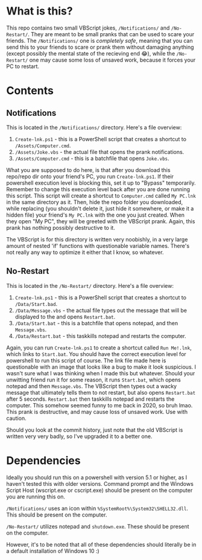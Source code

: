 # What is this?
This repo contains two small VBScript jokes, `/Notifications/` and `/No-Restart/`. They are meant to be small pranks that can be used to scare your friends. The `/Notifications/` one is *completely safe*, meaning that you can send this to your friends to scare or prank them without damaging anything (except possibly the mental state of the recieving end 😂), while the `/No-Restart/` one may cause some loss of unsaved work, because it forces your PC to restart. 

# Contents
## Notifications
This is located in the `/Notifications/` directory. Here's a file overview:
  1) `Create-lnk.ps1` - this is a PowerShell script that creates a shortcut to `/Assets/Computer.cmd`.
  2) `/Assets/Joke.vbs` - the actual file that opens the prank notifications.
  3) `/Assets/Computer.cmd` - this is a batchfile that opens `Joke.vbs`.

What you are supposed to do here, is that after you download this repo/repo dir onto your friend's PC, you run `Create-lnk.ps1`. If their powershell execution level is blocking this, set it up to "Bypass" temporarily. Remember to change this execution level back after you are done running this script. This script will create a shortcut to `Computer.cmd` called `My PC.lnk` in the same directory as it. Then, hide the repo folder you downloaded, while replacing (you shouldn't delete it, just hide it somewhere, or make it a hidden file) your friend's `My PC.lnk` with the one you just created. When they open "My PC", they will be greeted with the VBScript prank. Again, this prank has nothing possibly destructive to it.

The VBScript is for this directory is written very noobishly, in a very large amount of nested 'if' functions with questionable variable names. There's not really any way to optimize it either that I know, so whatever.

## No-Restart
This is located in the `/No-Restart/` directory. Here's a file overview:
  1) `Create-lnk.ps1` - this is a PowerShell script that creates a shortcut to `/Data/Start.bad`.
  2) `/Data/Message.vbs` - the actual file types out the message that will be displayed to the and opens `Restart.bat`.
  3) `/Data/Start.bat` - this is a batchfile that opens notepad, and then `Message.vbs`.
  4) `/Data/Restart.bat` - this taskkills notepad and restarts the computer.

Again, you can run `Create-lnk.ps1` to create a shortcut called `Run Me!.lnk`, which links to `Start.bat`. You should have the correct execution level for powershell to run this script of course. The link file made here is questionable with an image that looks like a bug to make it look suspicious. I wasn't sure what I was thinking when I made this but whatever. Should your unwitting friend run it for some reason, it runs `Start.bat`, which opens notepad and then `Message.vbs`. The VBScript then types out a wacky message that ultimately tells them to not restart, but also opens `Restart.bat` after 5 seconds. `Restart.bat` then taskkills notepad and restarts the computer. This somehow seemed funny to me back in 2020, so bruh lmao. This prank is destructive, and may cause loss of unsaved work. Use with caution.

Should you look at the commit history, just note that the old VBScript is written very very badly, so I've upgraded it to a better one.

# Dependencies
Ideally you should run this on a powershell with version 5.1 or higher, as I haven't tested this with older versions. Command prompt and the Windows Script Host (wscript.exe or cscript.exe) should be present on the computer you are running this on. 

`/Notifications/` uses an icon within `%SystemRoot%\System32\SHELL32.dll`. This should be present on the computer.

`/No-Restart/` utilizes notepad and `shutdown.exe`. These should be present on the computer.

However, it's to be noted that all of these dependencies should literally be in a default installation of Windows 10 :)
